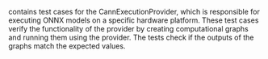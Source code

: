 contains test cases for the CannExecutionProvider, which is responsible for executing ONNX models on a specific hardware platform. These test cases verify the functionality of the provider by creating computational graphs and running them using the provider. The tests check if the outputs of the graphs match the expected values.